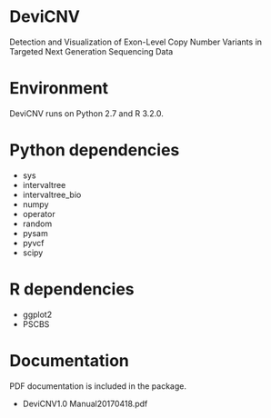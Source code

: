 # DeviCNV
Detection and Visualization of Exon-Level Copy Number Variants in Targeted Next Generation Sequencing Data

# Environment 
DeviCNV runs on Python 2.7 and R 3.2.0.

# Python dependencies
- sys
- intervaltree
- intervaltree_bio
- numpy
- operator
- random
- pysam
- pyvcf
- scipy

# R dependencies
- ggplot2
- PSCBS

# Documentation
 PDF documentation is included in the package. 
 - DeviCNV1.0 Manual20170418.pdf
